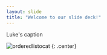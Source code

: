 ```yaml
---
layout: slide
title: "Welcome to our slide deck!"
---
```


Luke's caption

![orderedlistocat](https://octodex.github.com/images/orderedlistocat.png)
{: .center}
